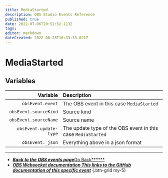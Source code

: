 ```yaml
---
title: MediaStarted
description: OBS Studio Events Reference
published: true
date: 2022-07-06T20:52:52.113Z
tags:
editor: markdown
dateCreated: 2022-06-28T16:33:33.821Z
---
```


# MediaStarted

## Variables

|               Variable | Description                                                  |
| ----------------------:|:------------------------------------------------------------ |
|       `obsEvent.event` | The OBS event in this case `MediaStarted`                    |
|  `obsEvent.sourceKind` | Source kind                                                  |
|  `obsEvent.sourceName` | Source name                                                  |
| `obsEvent.update-type` | The update type of the OBS event in this case `MediaStarted` |
|       `obsEvent._json` | Everything above in a json format                            |

---

- [<i class="mdi mdi-chevron-left"></i>***Back to the OBS events page***Go Back******](/en/Broadcasters/OBS/Events)
- [<i class="mdi mdi-github"></i> ***OBS Websocket documentation ***This links to the GitHub documentation of this specific event******](https://github.com/obsproject/obs-websocket/blob/4.x-current/docs/generated/protocol.md#mediastarted)
{.btn-grid my-5}
